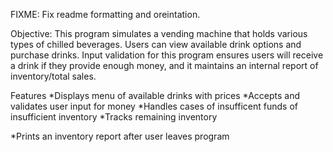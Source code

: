 FIXME: Fix readme formatting and oreintation.




Objective:
This program simulates a vending machine that holds various types of chilled beverages. Users can view available drink options and purchase drinks. Input validation for this program ensures users 
will receive a drink if they provide enough money, and it maintains an internal report of inventory/total sales.

Features
*Displays menu of available drinks with prices
*Accepts and validates user input for money
*Handles cases of insufficent funds of insufficient inventory
*Tracks remaining inventory

*Prints an inventory report after user leaves program
